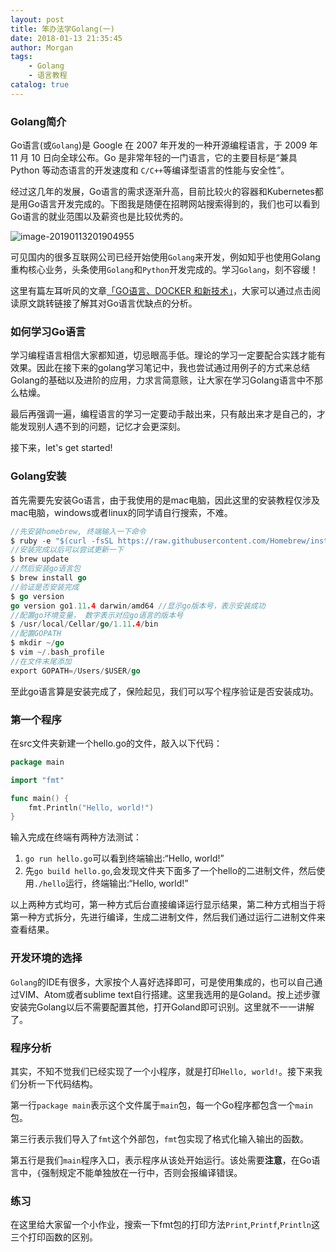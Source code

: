 ```yaml
---
layout: post
title: 笨办法学Golang(一)
date: 2018-01-13 21:35:45
author: Morgan
tags: 
    - Golang
    - 语言教程
catalog: true
---
```


### Golang简介

Go语言(或`Golang`)是 Google 在 2007 年开发的一种开源编程语言，于 2009 年 11 月 10 日向全球公布。Go 是非常年轻的一门语言，它的主要目标是“兼具 Python 等动态语言的开发速度和 `C/C++`等编译型语言的性能与安全性”。

<!-- more -->

经过这几年的发展，Go语言的需求逐渐升高，目前比较火的容器和Kubernetes都是用Go语言开发完成的。下图我是随便在招聘网站搜索得到的，我们也可以看到Go语言的就业范围以及薪资也是比较优秀的。

![image-20190113201904955](https://ws1.sinaimg.cn/large/006tNc79ly1fz582cc5ixj31ce0rgtcm.jpg)

可见国内的很多互联网公司已经开始使用`Golang`来开发，例如知乎也使用Golang重构核心业务，头条使用`Golang`和`Python`开发完成的。学习`Golang`，刻不容缓！

这里有篇左耳听风的文章[「GO语言、DOCKER 和新技术」](https://coolshell.cn/articles/18190.html)，大家可以通过点击阅读原文跳转链接了解其对Go语言优缺点的分析。

### 如何学习Go语言

学习编程语言相信大家都知道，切忌眼高手低。理论的学习一定要配合实践才能有效果。因此在接下来的golang学习笔记中，我也尝试通过用例子的方式来总结Golang的基础以及进阶的应用，力求言简意赅，让大家在学习Golang语言中不那么枯燥。

最后再强调一遍，编程语言的学习一定要动手敲出来，只有敲出来才是自己的，才能发现别人遇不到的问题，记忆才会更深刻。

接下来，let's get started!

### Golang安装

首先需要先安装Go语言，由于我使用的是mac电脑，因此这里的安装教程仅涉及mac电脑，windows或者linux的同学请自行搜索，不难。

```go
//先安装homebrew, 终端输入一下命令
$ ruby -e "$(curl -fsSL https://raw.githubusercontent.com/Homebrew/install/master/install)"
//安装完成以后可以尝试更新一下
$ brew update
//然后安装go语言包
$ brew install go
//验证是否安装完成
$ go version
go version go1.11.4 darwin/amd64 //显示go版本号，表示安装成功
//配置go环境变量， 数字表示对应go语言的版本号
$ /usr/local/Cellar/go/1.11.4/bin
//配置GOPATH
$ mkdir ~/go
$ vim ~/.bash_profile
//在文件末尾添加
export GOPATH=/Users/$USER/go
```

至此go语言算是安装完成了，保险起见，我们可以写个程序验证是否安装成功。

### 第一个程序

在src文件夹新建一个hello.go的文件，敲入以下代码：

```go
package main

import "fmt"

func main() {
    fmt.Println("Hello, world!")
}
```

输入完成在终端有两种方法测试：

1. `go run hello.go`可以看到终端输出:“Hello, world!”
2. 先`go build hello.go`,会发现文件夹下面多了一个hello的二进制文件，然后使用`./hello`运行，终端输出:“Hello, world!”

以上两种方式均可，第一种方式后台直接编译运行显示结果，第二种方式相当于将第一种方式拆分，先进行编译，生成二进制文件，然后我们通过运行二进制文件来查看结果。

### 开发环境的选择

`Golang`的IDE有很多，大家按个人喜好选择即可，可是使用集成的，也可以自己通过VIM、Atom或者sublime text自行搭建。这里我选用的是Goland。按上述步骤安装完Golang以后不需要配置其他，打开Goland即可识别。这里就不一一讲解了。

### 程序分析

其实，不知不觉我们已经实现了一个小程序，就是打印`Hello, world!`。接下来我们分析一下代码结构。

第一行`package main`表示这个文件属于`main`包，每一个Go程序都包含一个`main`包。

第三行表示我们导入了`fmt`这个外部包，`fmt`包实现了格式化输入输出的函数。

第五行是我们`main`程序入口，表示程序从该处开始运行。该处需要**注意**，在Go语言中，`{`强制规定不能单独放在一行中，否则会报编译错误。

### 练习

在这里给大家留一个小作业，搜索一下fmt包的打印方法`Print`,`Printf`,`Println`这三个打印函数的区别。